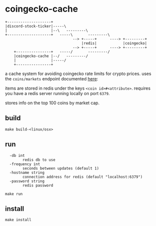 # coingecko-cache

```                                                              
+--------------------+                                           
|discord-stock-ticker|-----\                                     
|                    |--\   ---------\                           
+--------------------+   -----\       ---------\
                               --> +-----+      ----> +---------+
                                   |redis|            |coingecko|
                               --> +-----+      ----> +---------+
    +----------------+   -----/       ---------/                 
    |coingecko-cache |--/   ---------/                           
    |                |-----/                                     
    +----------------+                                           
```

a cache system for avoiding coingecko rate limits for crypto prices. uses the `coins/markets` endpoint documented [here](https://www.coingecko.com/en/api): 

items are stored in redis under the keys `<coin id>#<attribute>`. requires you have a redis server running locally on port `6379`.

stores info on the top 100 coins by market cap.

## build

```
make build-<linux/osx>
```

## run

```
  -db int
        redis db to use
  -frequency int
        seconds between updates (default 1)
  -hostname string
        connection address for redis (default "localhost:6379")
  -password string
        redis password
```

```
make run
```

## install

```
make install
```
